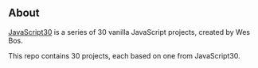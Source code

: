 ## About
[JavaScript30](https://javascript30.com) is a series of 30 vanilla JavaScript projects, created by Wes Bos. 

This repo contains 30 projects, each based on one from JavaScript30.
